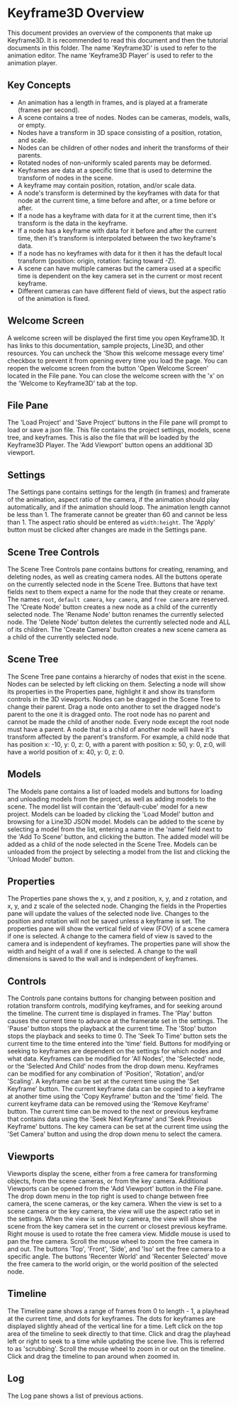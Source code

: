 # Keyframe3D Overview

This document provides an overview of the components that make up Keyframe3D.
It is recommended to read this document and then the tutorial documents in this folder.
The name 'Keyframe3D' is used to refer to the animation editor.
The name 'Keyframe3D Player' is used to refer to the animation player.

## Key Concepts

* An animation has a length in frames, and is played at a framerate (frames per second). 
* A scene contains a tree of nodes. Nodes can be cameras, models, walls, or empty. 
* Nodes have a transform in 3D space consisting of a position, rotation, and scale.
* Nodes can be children of other nodes and inherit the transforms of their parents.
* Rotated nodes of non-uniformly scaled parents may be deformed.
* Keyframes are data at a specific time that is used to determine the transform of nodes in the scene.
* A keyframe may contain position, rotation, and/or scale data.
* A node's transform is determined by the keyframes with data for that node at the current time, a time before and after, or a time before or after.
* If a node has a keyframe with data for it at the current time, then it's transform is the data in the keyframe.
* If a node has a keyframe with data for it before and after the current time, then it's transform is interpolated between the two keyframe's data.
* If a node has no keyframes with data for it then it has the default local transform (position: origin, rotation: facing toward -Z).
* A scene can have multiple cameras but the camera used at a specific time is dependent on the key camera set in the current or most recent keyframe.
* Different cameras can have different field of views, but the aspect ratio of the animation is fixed.

## Welcome Screen

A welcome screen will be displayed the first time you open Keyframe3D. It has links to this documentation, sample projects, Line3D, and other resources.
You can uncheck the 'Show this welcome message every time' checkbox to prevent it from opening every time you load the page.
You can reopen the welcome screen from the button 'Open Welcome Screen' located in the File pane.
You can close the welcome screen with the 'x' on the 'Welcome to Keyframe3D' tab at the top.

## File Pane

The 'Load Project' and 'Save Project' buttons in the File pane will prompt to load or save a json file. This file contains the project settings, models, scene tree, and keyframes. This is also the file that will be loaded by the Keyframe3D Player.
The 'Add Viewport' button opens an additional 3D viewport.

## Settings

The Settings pane contains settings for the length (in frames) and framerate of the animation, aspect ratio of the camera, if the animation should play automatically, and if the animation should loop.
The animation length cannot be less than 1.
The framerate cannot be greater than 60 and cannot be less than 1.
The aspect ratio should be entered as `width:height`. 
The 'Apply' button must be clicked after changes are made in the Settings pane.

## Scene Tree Controls

The Scene Tree Controls pane contains buttons for creating, renaming, and deleting nodes, as well as creating camera nodes.
All the buttons operate on the currently selected node in the Scene Tree. 
Buttons that have text fields next to them expect a name for the node that they create or rename.
The names `root`, `default camera`, `key camera`, and `free camera` are reserved.
The 'Create Node' button creates a new node as a child of the currently selected node.
The 'Rename Node' button renames the currently selected node.
The 'Delete Node' button deletes the currently selected node and ALL of its children. 
The 'Create Camera' button creates a new scene camera as a child of the currently selected node.

## Scene Tree

The Scene Tree pane contains a hierarchy of nodes that exist in the scene. Nodes can be selected by left clicking on them. 
Selecting a node will show its properties in the Properties pane, highlight it and show its transform controls in the 3D viewports.
Nodes can be dragged in the Scene Tree to change their parent. Drag a node onto another to set the dragged node's parent to the one it is dragged onto.
The root node has no parent and cannot be made the child of another node. Every node except the root node must have a parent.
A node that is a child of another node will have it's transform affected by the parent's transform. 
For example, a child node that has position x: -10, y: 0, z: 0, with a parent with position x: 50, y: 0, z:0, will have a world position of x: 40, y: 0, z: 0.

## Models

The Models pane contains a list of loaded models and buttons for loading and unloading models from the project, as well as adding models to the scene.
The model list will contain the 'default-cube' model for a new project.
Models can be loaded by clicking the 'Load Model' button and browsing for a Line3D JSON model.
Models can be added to the scene by selecting a model from the list, entering a name in the 'name' field next to the 'Add To Scene' button, and clicking the button.
The added model will be added as a child of the node selected in the Scene Tree.
Models can be unloaded from the project by selecting a model from the list and clicking the 'Unload Model' button.

## Properties

The Properties pane shows the x, y, and z position, x, y, and z rotation, and x, y, and z scale of the selected node. 
Changing the fields in the Properties pane will update the values of the selected node live.
Changes to the position and rotation will not be saved unless a keyframe is set.
The properties pane will show the vertical field of view (FOV) of a scene camera if one is selected.
A change to the camera field of view is saved to the camera and is independent of keyframes.
The properties pane will show the width and height of a wall if one is selected.
A change to the wall dimensions is saved to the wall and is independent of keyframes.

## Controls

The Controls pane contains buttons for changing between position and rotation transform controls, modifying keyframes, and for seeking around the timeline.
The current time is displayed in frames.
The 'Play' button causes the current time to advance at the framerate set in the settings.
The 'Pause' button stops the playback at the current time.
The 'Stop' button stops the playback and seeks to time 0.
The 'Seek To Time' button sets the current time to the time entered into the 'time' field.
Buttons for modifying or seeking to keyframes are dependent on the settings for which nodes and what data.
Keyframes can be modified for 'All Nodes', the 'Selected' node, or the 'Selected And Child' nodes from the drop down menu.
Keyframes can be modified for any combination of 'Position', 'Rotation', and/or 'Scaling'.
A keyframe can be set at the current time using the 'Set Keyframe' button.
The current keyframe data can be copied to a keyframe at another time using the 'Copy Keyframe' button and the 'time' field.
The current keyframe data can be removed using the 'Remove Keyframe' button.
The current time can be moved to the next or previous keyframe that contains data using the 'Seek Next Keyframe' and 'Seek Previous Keyframe' buttons.
The key camera can be set at the current time using the 'Set Camera' button and using the drop down menu to select the camera.

## Viewports

Viewports display the scene, either from a free camera for transforming objects, from the scene cameras, or from the key camera.
Additional Viewports can be opened from the 'Add Viewport' button in the File pane.
The drop down menu in the top right is used to change between free camera, the scene cameras, or the key camera.
When the view is set to a scene camera or the key camera, the view will use the aspect ratio set in the settings.
When the view is set to key camera, the view will show the scene from the key camera set in the current or closest previous keyframe.
Right mouse is used to rotate the free camera view. Middle mouse is used to pan the free camera.
Scroll the mouse wheel to zoom the free camera in and out.
The buttons 'Top', 'Front', 'Side', and 'Iso' set the free camera to a specific angle.
The buttons 'Recenter World' and 'Recenter Selected' move the free camera to the world origin, or the world position of the selected node.

## Timeline

The Timeline pane shows a range of frames from 0 to length - 1, a playhead at the current time, and dots for keyframes.
The dots for keyframes are displayed slightly ahead of the vertical line for a time.
Left click on the top area of the timeline to seek directly to that time.
Click and drag the playhead left or right to seek to a time while updating the scene live. This is referred to as 'scrubbing'.
Scroll the mouse wheel to zoom in or out on the timeline.
Click and drag the timeline to pan around when zoomed in.

## Log

The Log pane shows a list of previous actions. 
